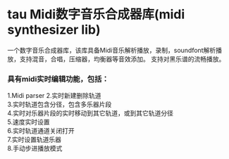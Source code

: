 # tau Midi数字音乐合成器库(midi synthesizer lib)
  一个数字音乐合成器库，该库具备Midi音乐解析播放，录制，soundfont解析播放，支持混音，合唱，压缩器，均衡器等音效添加。
支持对黑乐谱的流畅播放。

### 具有midi实时编辑功能，包括：  
1.Midi parser 
2.实时新建删除轨道  
3.实时轨道包含分径，包含多乐器片段  
4.实时对乐器片段的实时移动到其它轨道，或到其它轨道分径  
5.速度实时设置  
6.实时轨道通道关闭打开  
7.实时设置轨道乐器  
8.手动步进播放模式  

